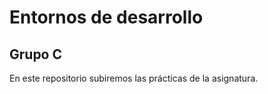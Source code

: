 <h1>Entornos de desarrollo</h1>
<h2>Grupo C</h2>
<p>En este repositorio subiremos las prácticas de la asignatura.<p>